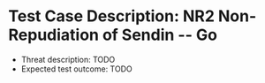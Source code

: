 # Test Case Description: NR2 Non-Repudiation of Sendin -- Go
- Threat description: TODO
- Expected test outcome: TODO